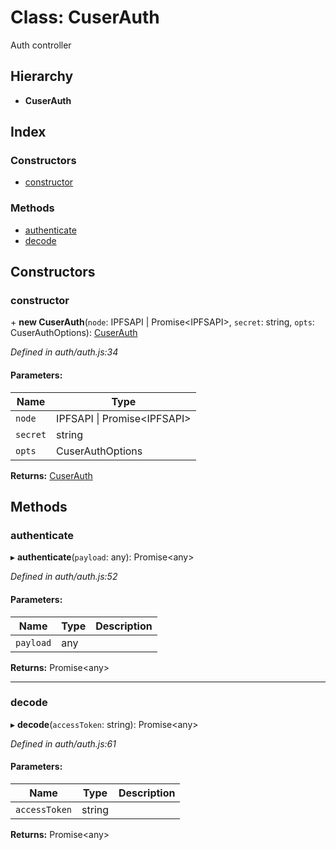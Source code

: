 # Class: CuserAuth

Auth controller

## Hierarchy

* **CuserAuth**

## Index

### Constructors

* [constructor](cuserauth.md#constructor)

### Methods

* [authenticate](cuserauth.md#authenticate)
* [decode](cuserauth.md#decode)

## Constructors

### constructor

\+ **new CuserAuth**(`node`: IPFSAPI \| Promise\<IPFSAPI>, `secret`: string, `opts`: CuserAuthOptions): [CuserAuth](cuserauth.md)

*Defined in auth/auth.js:34*

#### Parameters:

Name | Type |
------ | ------ |
`node` | IPFSAPI \| Promise\<IPFSAPI> |
`secret` | string |
`opts` | CuserAuthOptions |

**Returns:** [CuserAuth](cuserauth.md)

## Methods

### authenticate

▸ **authenticate**(`payload`: any): Promise\<any>

*Defined in auth/auth.js:52*

#### Parameters:

Name | Type | Description |
------ | ------ | ------ |
`payload` | any |   |

**Returns:** Promise\<any>

___

### decode

▸ **decode**(`accessToken`: string): Promise\<any>

*Defined in auth/auth.js:61*

#### Parameters:

Name | Type | Description |
------ | ------ | ------ |
`accessToken` | string |   |

**Returns:** Promise\<any>
